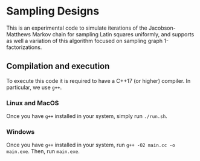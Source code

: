 # Sampling Designs

This is an experimental code to simulate iterations of the Jacobson-Matthews Markov chain for sampling Latin squares uniformly, and supports as well a variation of this algorithm focused on sampling graph 1-factorizations.

## Compilation and execution

To execute this code it is required to have a C++17 (or higher) compiler. In particular, we use `g++`.

### Linux and MacOS
Once you have `g++` installed in your system, simply run 
`./run.sh`. 

### Windows
Once you have `g++` installed in your system, run `g++ -O2 main.cc -o main.exe`. Then, run `main.exe`.
